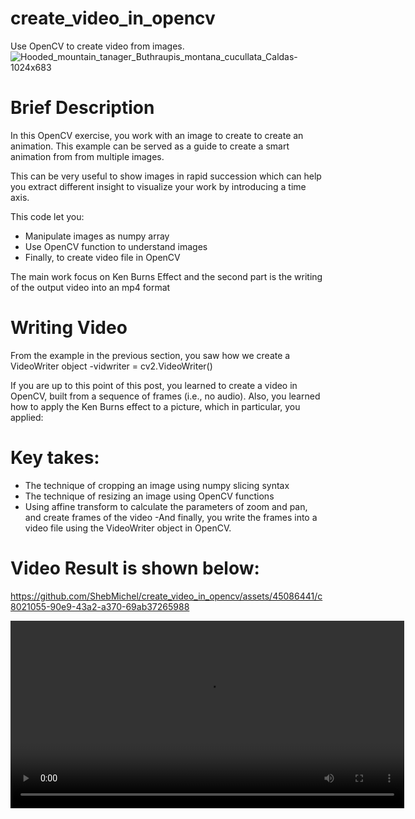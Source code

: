 # create_video_in_opencv
Use OpenCV to create video from images.
![Hooded_mountain_tanager_Buthraupis_montana_cucullata_Caldas-1024x683](https://github.com/ShebMichel/create_video_in_opencv/assets/45086441/c919a03d-3806-4659-8aac-87ef26a4b7ae)


# Brief Description
In this OpenCV exercise, you work with an image to create to create an animation. This example can be served as a guide to create a smart animation from from multiple images. 

This can be very useful to show images in rapid succession which can help you extract different insight to visualize your work by introducing a time axis.

This code let you:
- Manipulate images as numpy array
- Use OpenCV function to understand images 
- Finally, to create video file in OpenCV

The main work focus on Ken Burns Effect and the second part is the writing of the output video into an mp4 format

# Writing Video
 From the example in the previous section, you saw how we create a VideoWriter object
 -vidwriter = cv2.VideoWriter() 

If you are up to this point of this post, you learned to create a video in OpenCV, built from a sequence of frames (i.e., no audio). Also, you learned how to apply the Ken Burns effect to a picture, which in particular, you applied:

# Key takes:
 - The technique of cropping an image using numpy slicing syntax
 - The technique of resizing an image using OpenCV functions
 - Using affine transform to calculate the parameters of zoom and pan, and create frames of the   video 
 -And finally, you write the frames into a video file using the VideoWriter object in OpenCV.

# Video Result is shown below:


https://github.com/ShebMichel/create_video_in_opencv/assets/45086441/c8021055-90e9-43a2-a370-69ab37265988



<video width="630" height="300" src="https://github.com/ShebMichel/my_video/blob/main/video_output.mp4"></video>


 
